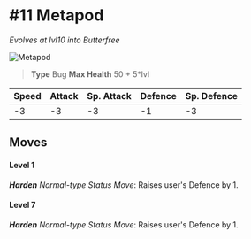 # #11 Metapod
*Evolves at lvl10 into Butterfree*

![Metapod](https://img.pokemondb.net/sprites/home/normal/1x/metapod.png)

> **Type** Bug
> **Max Health** 50 + 5\*lvl

| Speed | Attack | Sp. Attack | Defence | Sp. Defence |
| ----- | ------ | ---------- | ------- | ----------- |
| -3 | -3 | -3 | -1 | -3 |

## Moves
#### Level 1

***Harden** Normal-type Status Move*: Raises user's Defence by 1.
#### Level 7

***Harden** Normal-type Status Move*: Raises user's Defence by 1.

